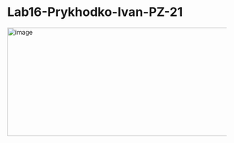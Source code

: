 # Lab16-Prykhodko-Ivan-PZ-21

<img width="1834" height="250" alt="image" src="https://github.com/user-attachments/assets/409f524b-1354-4b66-97fd-3b55482d5f78" />
